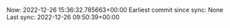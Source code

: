 Now: 2022-12-26 15:36:32.785663+00:00 Earliest commit since sync: None Last sync: 2022-12-26 09:50:39+00:00
